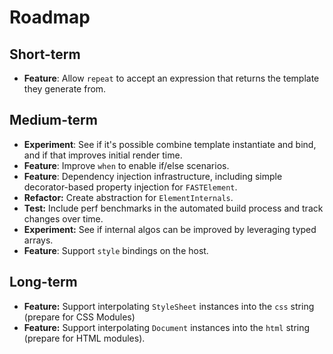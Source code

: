 # Roadmap

## Short-term

* **Feature**: Allow `repeat` to accept an expression that returns the template they generate from.

## Medium-term

* **Experiment**: See if it's possible combine template instantiate and bind, and if that improves initial render time.
* **Feature**: Improve `when` to enable if/else scenarios.
* **Feature**: Dependency injection infrastructure, including simple decorator-based property injection for `FASTElement`.
* **Refactor:** Create abstraction for `ElementInternals`.
* **Test:** Include perf benchmarks in the automated build process and track changes over time.
* **Experiment:** See if internal algos can be improved by leveraging typed arrays.
* **Feature**: Support `style` bindings on the host.

## Long-term

* **Feature:** Support interpolating `StyleSheet` instances into the `css` string (prepare for CSS Modules)
* **Feature:** Support interpolating `Document` instances into the `html` string (prepare for HTML modules).